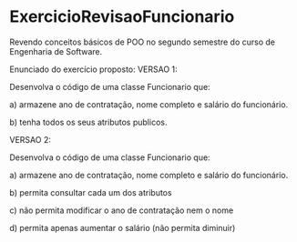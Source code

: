 # ExercicioRevisaoFuncionario
Revendo conceitos básicos de POO no segundo semestre do curso de Engenharia de Software.

Enunciado do exercício proposto: 
VERSAO 1:

Desenvolva o código de uma classe Funcionario que:

a) armazene ano de contratação, nome completo e salário do funcionário.

b) tenha todos os seus atributos publicos.




VERSAO 2:

Desenvolva o código de uma classe Funcionario que:

a) armazene ano de contratação, nome completo e salário do funcionário.

b) permita consultar cada um dos atributos

c) não permita modificar o ano de contratação nem o nome

d) permita apenas aumentar o salário (não permita diminuir)

